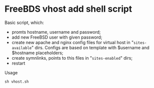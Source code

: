 # FreeBDS vhost add shell script

Basic script, which:
- promts hostname, username and password;
- add new FreeBSD user with given password;
- create new apache and nginx config files for virtual host in "`sites-available`" dirs. Configs are based on template with $username and $hostname placeholders;
- create symnlinks, points to this files in "`sites-enabled`" dirs;
- restart

Usage

```shell
sh vhost.sh
```
